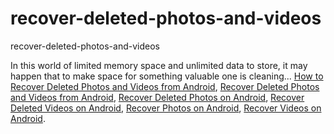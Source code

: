 # recover-deleted-photos-and-videos
recover-deleted-photos-and-videos

In this world of limited memory space and unlimited data to store, it may happen that to make space for something valuable one is cleaning...
[How to Recover Deleted Photos and Videos from Android](https://geekeasier.com/recover-deleted-photos-and-videos-from-android-device/7032/),
[Recover Deleted Photos and Videos from Android](https://geekeasier.com/recover-deleted-photos-and-videos-from-android-device/7032/),
[Recover Deleted Photos on Android](https://geekeasier.com/recover-deleted-photos-and-videos-from-android-device/7032/),
[Recover Deleted Videos on Android](https://geekeasier.com/recover-deleted-photos-and-videos-from-android-device/7032/),
[Recover Photos on Android](https://geekeasier.com/recover-deleted-photos-and-videos-from-android-device/7032/),
[Recover Videos on Android](https://geekeasier.com/recover-deleted-photos-and-videos-from-android-device/7032/).
